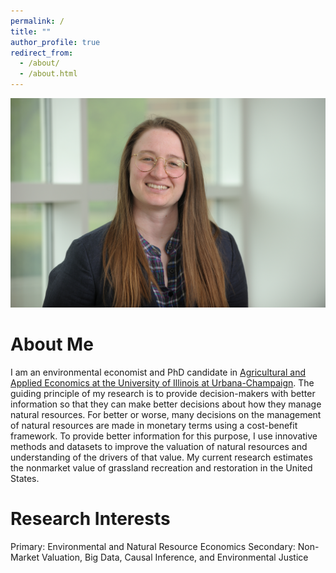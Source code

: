 ```yaml
---
permalink: /
title: ""
author_profile: true
redirect_from: 
  - /about/
  - /about.html
---
```


![image](/images/292tmc.JPG)

About Me
========
I am an environmental economist and PhD candidate in [Agricultural and Applied Economics at the University of Illinois at Urbana-Champaign](https://www.ace.illinois.edu/). The guiding principle of my research is to provide decision-makers with better information so that they can make better decisions about how they manage natural resources. For better or worse, many decisions on the management of natural resources are made in monetary terms using a cost-benefit framework. To provide better information for this purpose, I use innovative methods and datasets to improve the valuation of natural resources and understanding of the drivers of that value. My current research estimates the nonmarket value of grassland recreation and restoration in the United States. 

Research Interests
=========
Primary: Environmental and Natural Resource Economics
Secondary: Non-Market Valuation, Big Data, Causal Inference, and Environmental Justice
